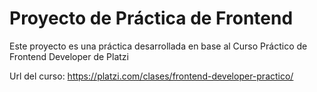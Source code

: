 # Proyecto de Práctica de Frontend

Este proyecto es una práctica desarrollada en base al Curso Práctico de Frontend Developer de Platzi

Url del curso: https://platzi.com/clases/frontend-developer-practico/